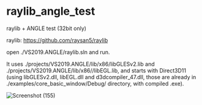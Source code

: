 # raylib_angle_test
raylib + ANGLE test (32bit only)

raylib: https://github.com/raysan5/raylib


open ./VS2019.ANGLE/raylib.sln and run. 

It uses ./projects/VS2019.ANGLE/lib/x86/libGLESv2.lib  and ./projects/VS2019.ANGLE/lib/x86//libEGL.lib, and starts with Direct3D11 (using libGLESv2.dll, libEGL.dll and d3dcompiler_47.dll, those are already in ./examples/core_basic_window/Debug/ directory, with compiled .exe).

![Screenshot (155)](https://user-images.githubusercontent.com/2569545/155636310-256d2915-8b0a-4453-a8ca-148ac377b1bc.png)
